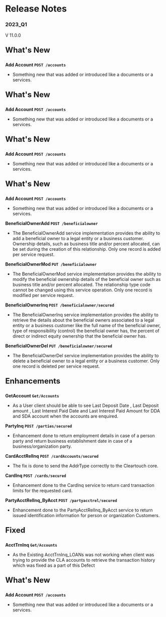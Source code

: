 # Release Notes 
### 2023_Q1
V 11.0.0
<!-- 
type: tab 
titles: Premier, Precision, Signature, Cleartouch, DNA
-->


<p style="font-size: 24px; font-weight: bold;">What's New </p>

**Add Account `POST /accounts`**


- Something new that was added or introduced like a documents or a services.


<!-- type: tab -->
<p style="font-size: 24px; font-weight: bold;">What's New </p>

**Add Account `POST /accounts`**


- Something new that was added or introduced like a documents or a services.


<!-- type: tab -->
<p style="font-size: 24px; font-weight: bold;">What's New </p>

**Add Account `POST /accounts`**


- Something new that was added or introduced like a documents or a services.


<!-- type: tab -->
<p style="font-size: 24px; font-weight: bold;">What's New </p>

**Add Account `POST /accounts`**


- Something new that was added or introduced like a documents or a services.


**BeneficialOwnerAdd `POST /beneficialowner`**


- The BeneficialOwnerAdd service implementation provides the ability to add a beneficial owner to a legal entity or a business customer. Ownership details, such as business title and/or percent allocated, can be set during the creation of this relationship. Only one record is added per service request.


**BeneficialOwnerMod `PUT /beneficialowner`**


- The BeneficialOwnerMod service implementation provides the ability to modify the beneficial ownership details of the beneficial owner such as business title and/or percent allocated. The relationship type code cannot be changed using this service operation. Only one record is modified per service request. 


**BeneficialOwnerInq `POST /beneficialowner/secured`**


- The BeneficialOwnerInq service implementation provides the ability to retrieve the details about the beneficial owners associated to a legal entity or a business customer like the full name of the beneficial owner, type of responsibility (control) the beneficial owner has, the percent of direct or indirect equity ownership that the beneficial owner has.


**BeneficialOwnerDel `PUT /beneficialowner/secured`**


- The BeneficialOwnerDel service implementation provides the ability to delete a beneficial owner to a legal entity or a business customer. Only one record is deleted per service request. 


<p style="font-size: 24px; font-weight: bold;">Enhancements </p>

**GetAccount `Get/Accounts`**


- As a User client should be able to see  Last Deposit Date , Last Deposit amount , Last Interest Paid Date and Last Interest Paid Amount for DDA and SDA account when the accounts are enquired.


**PartyInq `POST /parties/secured`**


- Enhancement done to return employment details in case of a person party and return business establishment date in case of a business/organization party.


**CardAcctRelInq `POST /cardAccounts/secured`**


- The fix is done to send the AddrType correctly to the Cleartouch core.


**CardInq `POST /cards/secured`**


- Enhancement done to the CardInq service to return card transaction limits for the requested card.


**PartyAcctRelInq_ByAcct `POST /partyacctrel/secured`**


- Enhancement done to the PartyAcctRelInq_ByAcct service to return issued identification information for person or organization Customers.


<p style="font-size: 24px; font-weight: bold;">Fixed </p>

**AcctTrnInq `Get/Accounts`**


- As the Existing AcctTrnInq_LOANs was not working when client was trying to provide the CLA accounts to retrieve the transaction history which was fixed as a part of this Defect


<!-- type: tab -->
<p style="font-size: 24px; font-weight: bold;">What's New </p>

**Add Account `POST /accounts`**


- Something new that was added or introduced like a documents or a services.


<!-- type: tab-end -->
